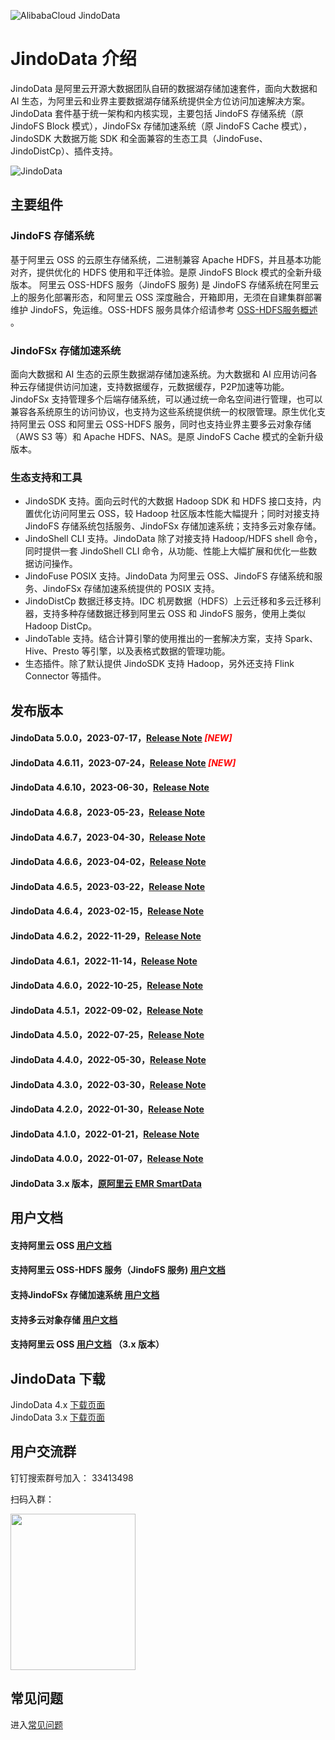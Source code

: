 ![AlibabaCloud JindoData](docs/image/jindo-logo.png)

# JindoData 介绍
JindoData 是阿里云开源大数据团队自研的数据湖存储加速套件，面向大数据和 AI 生态，为阿里云和业界主要数据湖存储系统提供全方位访问加速解决方案。JindoData 套件基于统一架构和内核实现，主要包括 JindoFS 存储系统（原 JindoFS Block 模式），JindoFSx 存储加速系统（原 JindoFS Cache 模式），JindoSDK 大数据万能 SDK 和全面兼容的生态工具（JindoFuse、JindoDistCp）、插件支持。

![JindoData](docs/image/jindodata-arch.png)

## 主要组件
### JindoFS 存储系统
基于阿里云 OSS 的云原生存储系统，二进制兼容 Apache HDFS，并且基本功能对齐，提供优化的 HDFS 使用和平迁体验。是原 JindoFS Block 模式的全新升级版本。
阿里云 OSS-HDFS 服务（JindoFS 服务) 是 JindoFS 存储系统在阿里云上的服务化部署形态，和阿里云 OSS 深度融合，开箱即用，无须在自建集群部署维护 JindoFS，免运维。OSS-HDFS 服务具体介绍请参考 [OSS-HDFS服务概述](https://help.aliyun.com/document_detail/405089.htm) 。
### JindoFSx 存储加速系统
面向大数据和 AI 生态的云原生数据湖存储加速系统。为大数据和 AI 应用访问各种云存储提供访问加速，支持数据缓存，元数据缓存，P2P加速等功能。JindoFSx 支持管理多个后端存储系统，可以通过统一命名空间进行管理，也可以兼容各系统原生的访问协议，也支持为这些系统提供统一的权限管理。原生优化支持阿里云 OSS 和阿里云 OSS-HDFS 服务，同时也支持业界主要多云对象存储（AWS S3 等）和 Apache HDFS、NAS。是原 JindoFS Cache 模式的全新升级版本。
### 生态支持和工具
* JindoSDK 支持。面向云时代的大数据 Hadoop SDK 和 HDFS 接口支持，内置优化访问阿里云 OSS，较 Hadoop 社区版本性能大幅提升；同时对接支持 JindoFS 存储系统包括服务、JindoFSx 存储加速系统；支持多云对象存储。
* JindoShell CLI 支持。JindoData 除了对接支持 Hadoop/HDFS shell 命令，同时提供一套 JindoShell CLI 命令，从功能、性能上大幅扩展和优化一些数据访问操作。
* JindoFuse POSIX 支持。JindoData 为阿里云 OSS、JindoFS 存储系统和服务、JindoFSx 存储加速系统提供的 POSIX 支持。
* JindoDistCp 数据迁移支持。IDC 机房数据（HDFS）上云迁移和多云迁移利器，支持多种存储数据迁移到阿里云 OSS 和 JindoFS 服务，使用上类似Hadoop DistCp。
* JindoTable 支持。结合计算引擎的使用推出的一套解决方案，支持 Spark、Hive、Presto 等引擎，以及表格式数据的管理功能。
* 生态插件。除了默认提供 JindoSDK 支持 Hadoop，另外还支持 Flink Connector 等插件。

## 发布版本

#### JindoData 5.0.0，2023-07-17，[Release Note](docs/user/5.x/5.0.0/release-notes.md) <span style="color:red">*[NEW]*</span>
#### JindoData 4.6.11，2023-07-24，[Release Note](docs/user/4.x/4.6.x/4.6.11/release-notes.md) <span style="color:red">*[NEW]*</span>
#### JindoData 4.6.10，2023-06-30，[Release Note](docs/user/4.x/4.6.x/4.6.10/release-notes.md)
#### JindoData 4.6.8，2023-05-23，[Release Note](docs/user/4.x/4.6.x/4.6.8/release-notes.md)
#### JindoData 4.6.7，2023-04-30，[Release Note](docs/user/4.x/4.6.x/4.6.7/release-notes.md)
#### JindoData 4.6.6，2023-04-02，[Release Note](docs/user/4.x/4.6.x/4.6.6/release-notes.md)
#### JindoData 4.6.5，2023-03-22，[Release Note](docs/user/4.x/4.6.x/4.6.5/release-notes.md)
#### JindoData 4.6.4，2023-02-15，[Release Note](docs/user/4.x/4.6.x/4.6.4/release-notes.md)
#### JindoData 4.6.2，2022-11-29，[Release Note](docs/user/4.x/4.6.x/4.6.2/release-notes.md)
#### JindoData 4.6.1，2022-11-14，[Release Note](docs/user/4.x/4.6.x/4.6.1/release-notes.md) 
#### JindoData 4.6.0，2022-10-25，[Release Note](docs/user/4.x/4.6.x/4.6.0/release-notes.md)
#### JindoData 4.5.1，2022-09-02，[Release Note](docs/user/4.x/4.5.x/4.5.1/release-notes.md)
#### JindoData 4.5.0，2022-07-25，[Release Note](docs/user/4.x/4.5.x/4.5.0/release-notes.md)
#### JindoData 4.4.0，2022-05-30，[Release Note](docs/user/4.x/4.4.0/release-notes.md)
#### JindoData 4.3.0，2022-03-30，[Release Note](docs/user/4.x/4.3.0/release-notes.md)
#### JindoData 4.2.0，2022-01-30，[Release Note](docs/user/4.x/4.2.0/release-notes.md)
#### JindoData 4.1.0，2022-01-21，[Release Note](docs/user/4.x/4.1.0/release-notes.md)
#### JindoData 4.0.0，2022-01-07，[Release Note](docs/user/4.x/4.0.0/release-notes.md)
#### JindoData 3.x 版本，[原阿里云 EMR SmartData](https://help.aliyun.com/document_detail/121090.html)

## 用户文档
#### 支持阿里云 OSS [用户文档](docs/user/4.x/4.6.x/4.6.11/oss/outline.md)
#### 支持阿里云 OSS-HDFS 服务（JindoFS 服务) [用户文档](docs/user/4.x/4.6.x/4.6.11/jindofs/outline.md)
#### 支持JindoFSx 存储加速系统 [用户文档](docs/user/4.x/4.6.x/4.6.11/jindofsx/outline.md)
#### 支持多云对象存储 [用户文档](docs/user/4.x/4.6.x/4.6.11/jindosdk/outline.md)
#### 支持阿里云 OSS [用户文档](docs/user/3.x/outline.md) （3.x 版本）

## JindoData 下载
JindoData 4.x [下载页面](docs/user/4.x/jindodata_download.md)<br/>
JindoData 3.x [下载页面](docs/user/3.x/jindosdk_download.md)

## 用户交流群

钉钉搜索群号加入： 33413498

扫码入群：

<img src="docs/image/jindodata_dingding.png" width = "200" height = "250"/>

## 常见问题
进入[常见问题](docs/user/faq.md)

